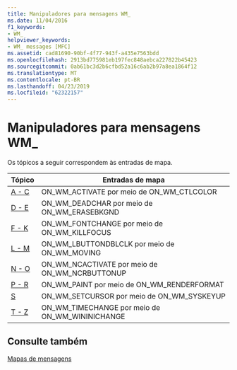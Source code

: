 ```yaml
---
title: Manipuladores para mensagens WM_
ms.date: 11/04/2016
f1_keywords:
- WM_
helpviewer_keywords:
- WM_ messages [MFC]
ms.assetid: cad81690-90bf-4f77-943f-a435e7563bdd
ms.openlocfilehash: 2913bd775981eb197fec848aebca227822b45423
ms.sourcegitcommit: 0ab61bc3d2b6cfbd52a16c6ab2b97a8ea1864f12
ms.translationtype: MT
ms.contentlocale: pt-BR
ms.lasthandoff: 04/23/2019
ms.locfileid: "62322157"
---
```

# <a name="handlers-for-wm-messages"></a>Manipuladores para mensagens WM_

Os tópicos a seguir correspondem às entradas de mapa.

|Tópico|Entradas de mapa|
|-----------|-----------------|
|[A - C](../../mfc/reference/wm-message-handlers-a-c.md)|ON_WM_ACTIVATE por meio de ON_WM_CTLCOLOR|
|[D - E](../../mfc/reference/wm-message-handlers-d-e.md)|ON_WM_DEADCHAR por meio de ON_WM_ERASEBKGND|
|[F - K](../../mfc/reference/wm-message-handlers-f-k.md)|ON_WM_FONTCHANGE por meio de ON_WM_KILLFOCUS|
|[L - M](../../mfc/reference/wm-message-handlers-l-m.md)|ON_WM_LBUTTONDBLCLK por meio de ON_WM_MOVING|
|[N - O](../../mfc/reference/wm-message-handlers-n-o.md)|ON_WM_NCACTIVATE por meio de ON_WM_NCRBUTTONUP|
|[P - R](../../mfc/reference/wm-messages-p-r.md)|ON_WM_PAINT por meio de ON_WM_RENDERFORMAT|
|[S](../../mfc/reference/wm-messages-s.md)|ON_WM_SETCURSOR por meio de ON_WM_SYSKEYUP|
|[T - Z](../../mfc/reference/wm-messages-t-z.md)|ON_WM_TIMECHANGE por meio de ON_WM_WININICHANGE|

## <a name="see-also"></a>Consulte também

[Mapas de mensagens](../../mfc/reference/message-maps-mfc.md)
